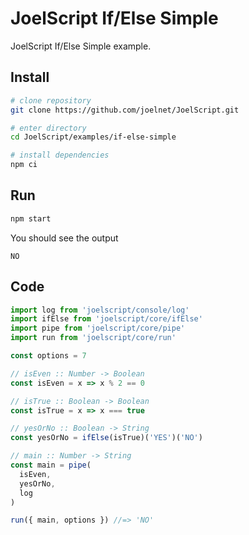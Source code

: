 # JoelScript If/Else Simple

JoelScript If/Else Simple example.

## Install

```bash
# clone repository
git clone https://github.com/joelnet/JoelScript.git

# enter directory
cd JoelScript/examples/if-else-simple

# install dependencies
npm ci
```

## Run

```bash
npm start
```

You should see the output

```
NO
```

## Code

```javascript
import log from 'joelscript/console/log'
import ifElse from 'joelscript/core/ifElse'
import pipe from 'joelscript/core/pipe'
import run from 'joelscript/core/run'

const options = 7

// isEven :: Number -> Boolean
const isEven = x => x % 2 == 0

// isTrue :: Boolean -> Boolean
const isTrue = x => x === true

// yesOrNo :: Boolean -> String
const yesOrNo = ifElse(isTrue)('YES')('NO')

// main :: Number -> String
const main = pipe(
  isEven,
  yesOrNo,
  log
)

run({ main, options }) //=> 'NO'
```